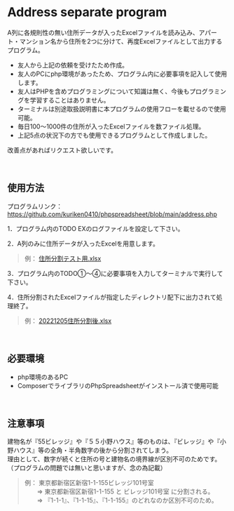 # Address separate program

A列に各規則性の無い住所データが入ったExcelファイルを読み込み、アパート・マンション名から住所を2つに分けて、再度Excelファイルとして出力するプログラム。<br>

- 友人から上記の依頼を受けたため作成。
- 友人のPCにphp環境があったため、プログラム内に必要事項を記入して使用します。
- 友人はPHPを含めプログラミングについて知識は無く、今後もプログラミングを学習することはありません。
- ターミナルは別途取扱説明書に本プログラムの使用フローを載せるので使用可能。
- 毎日100〜1000件の住所が入ったExcelファイルを数ファイル処理。
- 上記5点の状況下の方でも使用できるプログラムとして作成しました。

改善点があればリクエスト欲しいです。

<br>

## 使用方法 
プログラムリンク：　https://github.com/kuriken0410/phpspreadsheet/blob/main/address.php

1．プログラム内のTODO EXのログファイルを設定して下さい。

2．A列のみに住所データが入ったExcelを用意します。
> 例： [住所分割テスト用.xlsx](https://github.com/kuriken0410/phpspreadsheet/files/10149315/default.xlsx)

3．プログラム内のTODO①〜④に必要事項を入力してターミナルで実行して下さい。

4．住所分割されたExcelファイルが指定したディレクトリ配下に出力されて処理終了。
> 例： [20221205住所分割後.xlsx](https://github.com/kuriken0410/phpspreadsheet/files/10149564/20221205.xlsx)

<br>

## 必要環境
- php環境のあるPC
- ComposerでライブラリのPhpSpreadsheetがインストール済で使用可能

<br>

## 注意事項
建物名が『55ビレッジ』や『５５小野ハウス』等のものは、『ビレッジ』や『小野ハウス』等の全角・半角数字の後から分割されてしまう。<br>
理由として、数字が続くと住所の号と建物名の境界線が区別不可のためです。（プログラムの問題では無いと思いますが、念の為記載）<br>

> 例： 東京都新宿区新宿1-1-155ビレッジ101号室<br>
> &emsp;&emsp;⇒ 東京都新宿区新宿1-1-155 と ビレッジ101号室 に分割される。<br>
> &emsp;&emsp;⇒ 『1-1-1』、『1-1-15』、『1-1-155』のどれなのか区別不可のため。<br>
